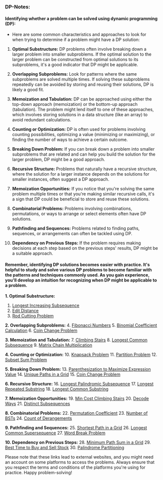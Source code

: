 ### DP-Notes:

#### Identifying whether a problem can be solved using dynamic programming (DP):

- Here are some common characteristics and approaches to look for when trying to determine if a problem might have a DP solution:

1. **Optimal Substructure:** DP problems often involve breaking down a larger problem into smaller subproblems. If the optimal solution to the larger problem can be constructed from optimal solutions to its subproblems, it's a good indicator that DP might be applicable.

2. **Overlapping Subproblems:** Look for patterns where the same subproblems are solved multiple times. If solving these subproblems repeatedly can be avoided by storing and reusing their solutions, DP is likely a good fit.

3. **Memoization and Tabulation:** DP can be approached using either the top-down approach (memoization) or the bottom-up approach (tabulation). The problem might lend itself to one of these approaches, which involves storing solutions in a data structure (like an array) to avoid redundant calculations.

4. **Counting or Optimization:** DP is often used for problems involving counting possibilities, optimizing a value (minimizing or maximizing), or finding the number of ways to achieve a certain outcome.

5. **Breaking Down Problem:** If you can break down a problem into smaller subproblems that are related and can help you build the solution for the larger problem, DP might be a good approach.

6. **Recursive Structure:** Problems that naturally have a recursive structure, where the solution for a larger instance depends on the solutions for smaller instances, often suggest a DP approach.

7. **Memoization Opportunities:** If you notice that you're solving the same problem multiple times or that you're making similar recursive calls, it's a sign that DP could be beneficial to store and reuse these solutions.

8. **Combinatorial Problems:** Problems involving combinations, permutations, or ways to arrange or select elements often have DP solutions.

9. **Pathfinding and Sequences:** Problems related to finding paths, sequences, or arrangements can often be tackled using DP.

10. **Dependency on Previous Steps:** If the problem requires making decisions at each step based on the previous steps' results, DP might be a suitable approach.

#### Remember, identifying DP solutions becomes easier with practice. It's helpful to study and solve various DP problems to become familiar with the patterns and techniques commonly used. As you gain experience, you'll develop an intuition for recognizing when DP might be applicable to a problem.

**1. Optimal Substructure:**
1. [Longest Increasing Subsequence](https://leetcode.com/problems/longest-increasing-subsequence/)
2. [Edit Distance](https://leetcode.com/problems/edit-distance/)
3. [Rod Cutting Problem](https://www.geeksforgeeks.org/cutting-a-rod-dp-13/)

**2. Overlapping Subproblems:**
4. [Fibonacci Numbers](https://leetcode.com/problems/fibonacci-number/)
5. [Binomial Coefficient Calculation](https://www.geeksforgeeks.org/binomial-coefficient-dp-9/)
6. [Coin Change Problem](https://leetcode.com/problems/coin-change-2/)

**3. Memoization and Tabulation:**
7. [Climbing Stairs](https://leetcode.com/problems/climbing-stairs/)
8. [Longest Common Subsequence](https://leetcode.com/problems/longest-common-subsequence/)
9. [Matrix Chain Multiplication](https://www.geeksforgeeks.org/matrix-chain-multiplication-dp-8/)

**4. Counting or Optimization:**
10. [Knapsack Problem](https://leetcode.com/problems/coin-change/)
11. [Partition Problem](https://leetcode.com/problems/partition-equal-subset-sum/)
12. [Subset Sum Problem](https://leetcode.com/problems/partition-equal-subset-sum/)

**5. Breaking Down Problem:**
13. [Parenthesization to Maximize Expression Value](https://www.geeksforgeeks.org/dynamic-programming-set-37-boolean-parenthesization-problem/)
14. [Unique Paths in a Grid](https://leetcode.com/problems/unique-paths/)
15. [Coin Change Problem](https://leetcode.com/problems/coin-change/)

**6. Recursive Structure:**
16. [Longest Palindromic Subsequence](https://leetcode.com/problems/longest-palindromic-subsequence/)
17. [Longest Repeated Substring](https://www.geeksforgeeks.org/longest-repeated-subsequence/)
18. [Longest Common Substring](https://leetcode.com/problems/maximum-length-of-repeated-subarray/)

**7. Memoization Opportunities:**
19. [Min Cost Climbing Stairs](https://leetcode.com/problems/min-cost-climbing-stairs/)
20. [Decode Ways](https://leetcode.com/problems/decode-ways/)
21. [Distinct Subsequences](https://leetcode.com/problems/distinct-subsequences/)

**8. Combinatorial Problems:**
22. [Permutation Coefficient](https://www.geeksforgeeks.org/permutation-coefficient/)
23. [Number of BSTs](https://leetcode.com/problems/unique-binary-search-trees/)
24. [Count of Derangements](https://www.geeksforgeeks.org/count-derangements-permutation-such-that-no-element-appears-in-its-original-position/)

**9. Pathfinding and Sequences:**
25. [Shortest Path in a Grid](https://leetcode.com/problems/minimum-path-sum/)
26. [Longest Common Supersequence](https://leetcode.com/problems/shortest-common-supersequence/)
27. [Word Break Problem](https://leetcode.com/problems/word-break/)

**10. Dependency on Previous Steps:**
28. [Minimum Path Sum in a Grid](https://leetcode.com/problems/minimum-path-sum/)
29. [Best Time to Buy and Sell Stock](https://leetcode.com/problems/best-time-to-buy-and-sell-stock/)
30. [Palindrome Partitioning](https://leetcode.com/problems/palindrome-partitioning-ii/)

Please note that these links lead to external websites, and you might need an account on some platforms to access the problems. Always ensure that you respect the terms and conditions of the platforms you're using for practice. Happy problem-solving!

